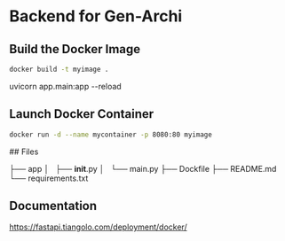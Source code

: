 # Backend for Gen-Archi

## Build the Docker Image
```bash
docker build -t myimage .
```

uvicorn app.main:app --reload

## Launch Docker Container
```bash
docker run -d --name mycontainer -p 8080:80 myimage
```

## Files

├── app
│   ├── __init__.py
│   └── main.py
├── Dockfile
├── README.md
└── requirements.txt


## Documentation
https://fastapi.tiangolo.com/deployment/docker/
